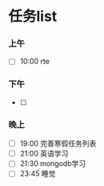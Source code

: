 # 任务list

### 上午
- [ ] 10:00 rte
### 下午
- [ ] 
### 晚上
- [ ] 19:00 完善寒假任务列表
- [ ] 21:00 英语学习
- [ ] 21:30 mongodb学习
- [ ] 23:45 睡觉